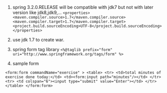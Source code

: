 1. spring 3.2.0.RELEASE will be compatible with  jdk7 but not with later version like jdk8,jdk9,...
   `<properties>
   <maven.compiler.source>1.7</maven.compiler.source>
   <maven.compiler.target>1.7</maven.compiler.target>
   <project.build.sourceEncoding>UTF-8</project.build.sourceEncoding>
   </properties>`
2. use jdk 1.7 to create war.

3. spring form tag library
`<%@taglib prefix="form" uri="http://www.springframework.org/tags/form" %>`
4. sample form

`<form:form commandName="exercise" >
    <table>
        <tr>
            <td>total minutes of exercise done today:</td>
            <td><form:input path="minutes"/></td>
        </tr>
        <tr>
            <td colspan="6"><input type="submit" value="Enter"></td>
        </tr>
    </table>
</form:form>`
